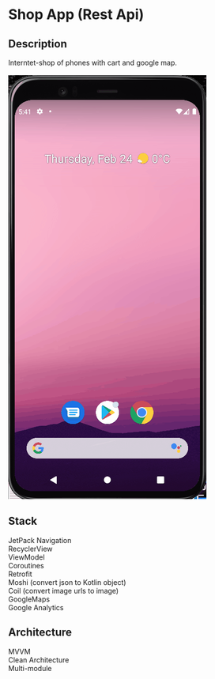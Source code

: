 # Shop App (Rest Api)
## Description
Interntet-shop of phones with cart and google map.<br/>
<br/>
![mygif](preview/shop_app.gif)
## Stack
JetPack Navigation<br/>
RecyclerView<br/>
ViewModel<br/>
Coroutines<br/>
Retrofit<br/>
Moshi (convert json to Kotlin object)<br/>
Coil (convert image urls to image)<br/>
GoogleMaps<br/>
Google Analytics<br/>
## Architecture
MVVM<br/>
Clean Architecture<br/>
Multi-module<br/>
